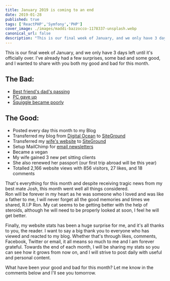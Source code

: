 ```yaml
---
title: January 2019 is coming to an end
date: 2019-01-28
published: true
tags: ['ReactPHP','Symfony','PHP']
cover_image: ./images/maddi-bazzocco-1178337-unsplash.webp
canonical_url: false
description: "This is our final week of January, and we only have 3 days left until it's officially over. I've already had a few surprises, some bad and some good, and I wanted to share with you both my good and bad for this month."
---
```


This is our final week of January, and we only have 3 days left until it's officially over. I've already had a few surprises, some bad and some good, and I wanted to share with you both my good and bad for this month.

## The Bad:

- [Best friend's dad's passing](/blog/attending-my-best-mates-dads-funeral/)
- [PC gave up](/blog/my-new-pc-setup-surface-pro-3/)
- [Squiggle became poorly](/blog/my-cat-squiggle-is-not-well-%f0%9f%98%a2/)

## The Good:

- Posted every day this month to my Blog
- Transferred my blog from [Digital Ocean](https://m.do.co/c/d5aca73b366f) to [SiteGround](https://www.siteground.com/web-hosting.htm?afbannercode=6e1bd936b39f2c5d99b5e9c12f3db762)
- Transferred my [wife's website](/blog/thinking-of-self-hosting-your-blog/) to [SiteGround](https://www.siteground.com/web-hosting.htm?afbannercode=6e1bd936b39f2c5d99b5e9c12f3db762)
- Setup MailChimp for [email newsletters](http://eepurl.com/c2yygP)
- Became a vegan
- My wife gained 3 new pet sitting clients
- She also renewed her passport (our first trip abroad will be this year)
- Totalled 2,166 website views with 856 visitors, 27 likes, and 18 comments

That's everything for this month and despite receiving tragic news from my best mate Josh, this month went well all things considered.  
Ron will be forever in my heart as he was someone who I loved and was like a father to me, I will never forget all the good memories and times we shared, R.I.P Ron. My cat seems to be getting better with the help of steroids, although he will need to be properly looked at soon, I feel he will get better.

Finally, my website stats has been a huge surprise for me, and it's all thanks to you, the reader. I want to say a big thank you to everyone who has viewed and reacted to my blog. Whether that's through likes, comments, Facebook, Twitter or email, it all means so much to me and I am forever grateful. Towards the end of each month, I will be sharing my stats so you can see how it grows from now on, and I will strive to post daily with useful and personal content.

What have been your good and bad for this month? Let me know in the comments below and I'll see you tomorrow.
